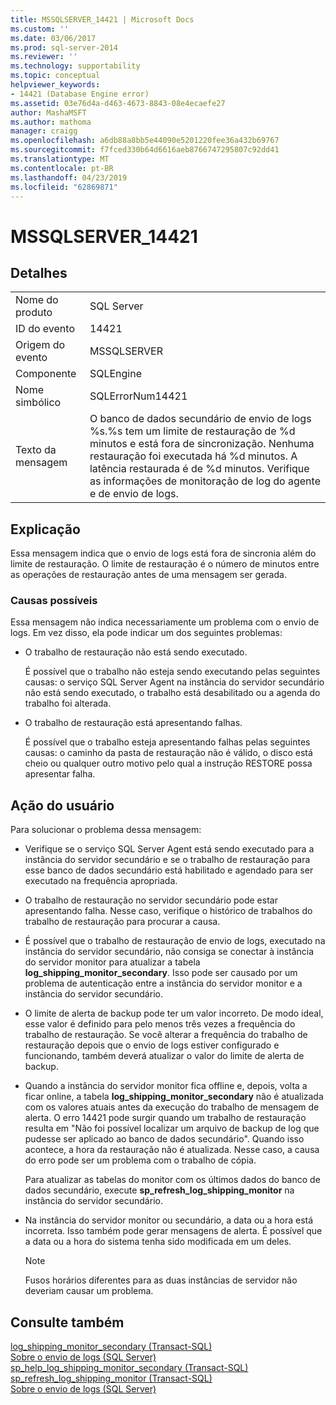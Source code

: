 ```yaml
---
title: MSSQLSERVER_14421 | Microsoft Docs
ms.custom: ''
ms.date: 03/06/2017
ms.prod: sql-server-2014
ms.reviewer: ''
ms.technology: supportability
ms.topic: conceptual
helpviewer_keywords:
- 14421 (Database Engine error)
ms.assetid: 03e76d4a-d463-4673-8843-08e4ecaefe27
author: MashaMSFT
ms.author: mathoma
manager: craigg
ms.openlocfilehash: a6db88a8bb5e44090e5201220fee36a432b69767
ms.sourcegitcommit: f7fced330b64d6616aeb8766747295807c92dd41
ms.translationtype: MT
ms.contentlocale: pt-BR
ms.lasthandoff: 04/23/2019
ms.locfileid: "62869871"
---
```

# <a name="mssqlserver14421"></a>MSSQLSERVER_14421
    
## <a name="details"></a>Detalhes  
  
|||  
|-|-|  
|Nome do produto|SQL Server|  
|ID do evento|14421|  
|Origem do evento|MSSQLSERVER|  
|Componente|SQLEngine|  
|Nome simbólico|SQLErrorNum14421|  
|Texto da mensagem|O banco de dados secundário de envio de logs %s.%s tem um limite de restauração de %d minutos e está fora de sincronização. Nenhuma restauração foi executada há %d minutos. A latência restaurada é de %d minutos. Verifique as informações de monitoração de log do agente e de envio de logs.|  
  
## <a name="explanation"></a>Explicação  
 Essa mensagem indica que o envio de logs está fora de sincronia além do limite de restauração. O limite de restauração é o número de minutos entre as operações de restauração antes de uma mensagem ser gerada.  
  
### <a name="possible-causes"></a>Causas possíveis  
 Essa mensagem não indica necessariamente um problema com o envio de logs. Em vez disso, ela pode indicar um dos seguintes problemas:  
  
-   O trabalho de restauração não está sendo executado.  
  
     É possível que o trabalho não esteja sendo executando pelas seguintes causas: o serviço SQL Server Agent na instância do servidor secundário não está sendo executado, o trabalho está desabilitado ou a agenda do trabalho foi alterada.  
  
-   O trabalho de restauração está apresentando falhas.  
  
     É possível que o trabalho esteja apresentando falhas pelas seguintes causas: o caminho da pasta de restauração não é válido, o disco está cheio ou qualquer outro motivo pelo qual a instrução RESTORE possa apresentar falha.  
  
## <a name="user-action"></a>Ação do usuário  
 Para solucionar o problema dessa mensagem:  
  
-   Verifique se o serviço SQL Server Agent está sendo executado para a instância do servidor secundário e se o trabalho de restauração para esse banco de dados secundário está habilitado e agendado para ser executado na frequência apropriada.  
  
-   O trabalho de restauração no servidor secundário pode estar apresentando falha. Nesse caso, verifique o histórico de trabalhos do trabalho de restauração para procurar a causa.  
  
-   É possível que o trabalho de restauração de envio de logs, executado na instância do servidor secundário, não consiga se conectar à instância do servidor monitor para atualizar a tabela **log_shipping_monitor_secondary**. Isso pode ser causado por um problema de autenticação entre a instância do servidor monitor e a instância do servidor secundário.  
  
-   O limite de alerta de backup pode ter um valor incorreto. De modo ideal, esse valor é definido para pelo menos três vezes a frequência do trabalho de restauração. Se você alterar a frequência do trabalho de restauração depois que o envio de logs estiver configurado e funcionando, também deverá atualizar o valor do limite de alerta de backup.  
  
-   Quando a instância do servidor monitor fica offline e, depois, volta a ficar online, a tabela **log_shipping_monitor_secondary** não é atualizada com os valores atuais antes da execução do trabalho de mensagem de alerta. O erro 14421 pode surgir quando um trabalho de restauração resulta em "Não foi possível localizar um arquivo de backup de log que pudesse ser aplicado ao banco de dados secundário". Quando isso acontece, a hora da restauração não é atualizada. Nesse caso, a causa do erro pode ser um problema com o trabalho de cópia.  
  
     Para atualizar as tabelas do monitor com os últimos dados do banco de dados secundário, execute **sp_refresh_log_shipping_monitor** na instância do servidor secundário.  
  
-   Na instância do servidor monitor ou secundário, a data ou a hora está incorreta. Isso também pode gerar mensagens de alerta. É possível que a data ou a hora do sistema tenha sido modificada em um deles.  
  
    > [!NOTE]  
    >  Fusos horários diferentes para as duas instâncias de servidor não deveriam causar um problema.  
  
## <a name="see-also"></a>Consulte também  
 [log_shipping_monitor_secondary &#40;Transact-SQL&#41;](/sql/relational-databases/system-tables/log-shipping-monitor-secondary-transact-sql)   
 [Sobre o envio de logs &#40;SQL Server&#41;](../../database-engine/log-shipping/about-log-shipping-sql-server.md)   
 [sp_help_log_shipping_monitor_secondary &#40;Transact-SQL&#41;](/sql/relational-databases/system-stored-procedures/sp-help-log-shipping-monitor-secondary-transact-sql)   
 [sp_refresh_log_shipping_monitor &#40;Transact-SQL&#41;](/sql/relational-databases/system-stored-procedures/sp-refresh-log-shipping-monitor-transact-sql)   
 [Sobre o envio de logs &#40;SQL Server&#41;](../../database-engine/log-shipping/about-log-shipping-sql-server.md)  
  
  

